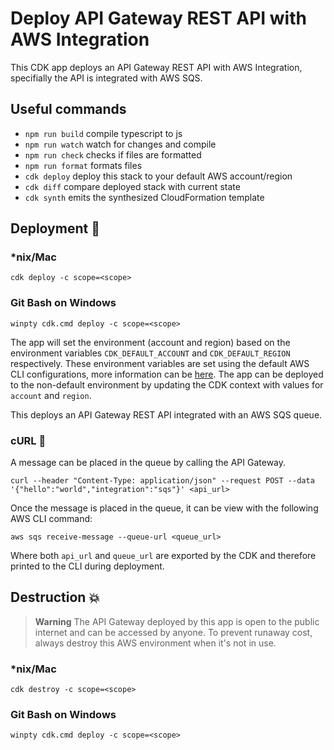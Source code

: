 # Deploy API Gateway REST API with AWS Integration

This CDK app deploys an API Gateway REST API with AWS Integration, specifially the API is integrated with AWS SQS.

## Useful commands

- `npm run build` compile typescript to js
- `npm run watch` watch for changes and compile
- `npm run check` checks if files are formatted
- `npm run format` formats files
- `cdk deploy` deploy this stack to your default AWS account/region
- `cdk diff` compare deployed stack with current state
- `cdk synth` emits the synthesized CloudFormation template

## Deployment :rocket:

### \*nix/Mac

`cdk deploy -c scope=<scope>`

### Git Bash on Windows

`winpty cdk.cmd deploy -c scope=<scope>`

The app will set the environment (account and region) based on the environment variables `CDK_DEFAULT_ACCOUNT` and `CDK_DEFAULT_REGION` respectively. These environment variables are set using the default AWS CLI configurations, more information can be [here](https://docs.aws.amazon.com/cdk/v2/guide/environments.html). The app can be deployed to the non-default environment by updating the CDK context with values for `account` and `region`.

This deploys an API Gateway REST API integrated with an AWS SQS queue.

### cURL :curling_stone:

A message can be placed in the queue by calling the API Gateway.

`curl --header "Content-Type: application/json" --request POST --data '{"hello":"world","integration":"sqs"}' <api_url>`

Once the message is placed in the queue, it can be view with the following AWS CLI command:

`aws sqs receive-message --queue-url <queue_url>`

Where both `api_url` and `queue_url` are exported by the CDK and therefore printed to the CLI during deployment.

## Destruction :boom:

> **Warning** The API Gateway deployed by this app is open to the public internet and can be accessed by anyone. To prevent runaway cost, always destroy this AWS environment when it's not in use.

### \*nix/Mac

`cdk destroy -c scope=<scope>`

### Git Bash on Windows

`winpty cdk.cmd deploy -c scope=<scope>`
